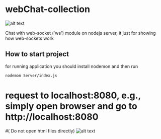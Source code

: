 # webChat-collection
![alt text](https://raw.githubusercontent.com/amirhosseinnazari/webChat-collection/master/chat.PNG)


Chat with web-socket ('ws') module on nodejs server, 
it just for showing how web-sockets work


## How to start project
for running application you should install nodemon and then run 
```
nodemon Server/index.js
```


# request to localhost:8080, e.g., simply open browser and go to http://localhost:8080
#( Do not open html files directly)
![alt text](https://raw.githubusercontent.com/amirhosseinnazari/webChat-collection/master/address.PNG)
